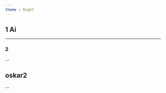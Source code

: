 ```yaml
---
theme : Night
---
```


<!-- .slide: data-background-opacity="0.2" data-background-image="https://media4.giphy.com/media/v1.Y2lkPTc5MGI3NjExczNiODdpMHEzcWZ5MWpkdzlhNWtvdzY1OTI1aXUyN3EwMWFrZmZseSZlcD12MV9pbnRlcm5hbF9naWZfYnlfaWQmY3Q9Zw/3o85xzkvl1siB2rHSo/giphy.gif" data-background-color="#000000" -->


## 1 Ai

---

<!-- .slide: data-background-opacity="0.2" data-background-image="https://media4.giphy.com/media/v1.Y2lkPTc5MGI3NjExczNiODdpMHEzcWZ5MWpkdzlhNWtvdzY1OTI1aXUyN3EwMWFrZmZseSZlcD12MV9pbnRlcm5hbF9naWZfYnlfaWQmY3Q9Zw/3o85xzkvl1siB2rHSo/giphy.gif" data-background-color="#000000" -->

### 2

--

<!-- .slide: data-background="logo.png"  -->

## oskar2

-- 


